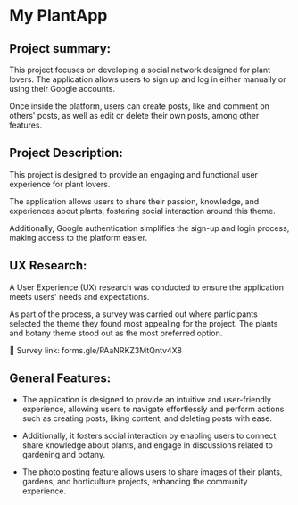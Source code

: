 
# My PlantApp 

## Project summary:
This project focuses on developing a social network designed for plant lovers. The application allows users to sign up and log in either manually or using their Google accounts.

Once inside the platform, users can create posts, like and comment on others' posts, as well as edit or delete their own posts, among other features.

## Project Description:

This project is designed to provide an engaging and functional user experience for plant lovers.

The application allows users to share their passion, knowledge, and experiences about plants, fostering social interaction around this theme.

Additionally, Google authentication simplifies the sign-up and login process, making access to the platform easier.

## UX Research:

A User Experience (UX) research was conducted to ensure the application meets users' needs and expectations.

As part of the process, a survey was carried out where participants selected the theme they found most appealing for the project. The plants and botany theme stood out as the most preferred option.

🔗 Survey link: forms.gle/PAaNRKZ3MtQntv4X8

 ## General Features:
 
- The application is designed to provide an intuitive and user-friendly experience, allowing users to navigate effortlessly and perform actions such as creating posts, liking content, and deleting posts with ease.

- Additionally, it fosters social interaction by enabling users to connect, share knowledge about plants, and engage in discussions related to gardening and botany.

- The photo posting feature allows users to share images of their plants, gardens, and horticulture projects, enhancing the community experience.


